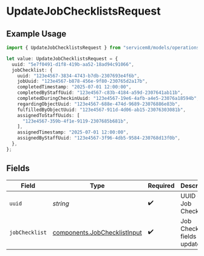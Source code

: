 # UpdateJobChecklistsRequest

## Example Usage

```typescript
import { UpdateJobChecklistsRequest } from "servicem8/models/operations";

let value: UpdateJobChecklistsRequest = {
  uuid: "5e7f0491-d1f8-419b-aa52-18ad94c91066",
  jobChecklist: {
    uuid: "123e4567-3834-4743-b7db-2307693e4f6b",
    jobUuid: "123e4567-b878-456e-9f80-230765d2a17b",
    completedTimestamp: "2025-07-01 12:00:00",
    completedByStaffUuid: "123e4567-c83b-4184-a59d-2307641ab11b",
    completedDuringCheckinUuid: "123e4567-19e6-4afb-a4e5-23076a18594b",
    regardingObjectUuid: "123e4567-688e-474d-9689-23076886e83b",
    fulfilledByObjectUuid: "123e4567-911d-4d06-ab15-23076303081b",
    assignedToStaffUuids: [
      "123e4567-359b-4f1e-9119-2307685b681b",
    ],
    assignedTimestamp: "2025-07-01 12:00:00",
    assignedByStaffUuid: "123e4567-3f96-4db5-9584-230768d13f0b",
  },
};
```

## Fields

| Field                                                                        | Type                                                                         | Required                                                                     | Description                                                                  |
| ---------------------------------------------------------------------------- | ---------------------------------------------------------------------------- | ---------------------------------------------------------------------------- | ---------------------------------------------------------------------------- |
| `uuid`                                                                       | *string*                                                                     | :heavy_check_mark:                                                           | UUID of the Job Checklist                                                    |
| `jobChecklist`                                                               | [components.JobChecklistInput](../../models/components/jobchecklistinput.md) | :heavy_check_mark:                                                           | Job Checklist fields to update                                               |